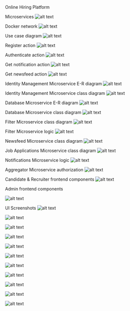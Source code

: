 Online Hiring Platform

Microservices
![alt text](https://github.com/danielrotariu00/online-hiring-platform/blob/main/microservices.png)

Docker network
![alt text](https://github.com/danielrotariu00/online-hiring-platform/blob/main/docker.png)

Use case diagram
![alt text](https://github.com/danielrotariu00/online-hiring-platform/blob/main/use-case-diagram.png)

Register action
![alt text](https://github.com/danielrotariu00/online-hiring-platform/blob/main/register.png)

Authenticate action
![alt text](https://github.com/danielrotariu00/online-hiring-platform/blob/main/authenticate.png)

Get notification action
![alt text](https://github.com/danielrotariu00/online-hiring-platform/blob/main/notification.png)

Get newsfeed action
![alt text](https://github.com/danielrotariu00/online-hiring-platform/blob/main/newsfeed.png)

Identity Management Microservice E-R diagram
![alt text](https://github.com/danielrotariu00/online-hiring-platform/blob/main/idm-er.png)

Identity Management Microservice class diagram
![alt text](https://github.com/danielrotariu00/online-hiring-platform/blob/main/idm-class.png)

Database Microservice E-R diagram
![alt text](https://github.com/danielrotariu00/online-hiring-platform/blob/main/database-er.png)

Database Microservice class diagram
![alt text](https://github.com/danielrotariu00/online-hiring-platform/blob/main/database-class.png)

Filter Microservice class diagram
![alt text](https://github.com/danielrotariu00/online-hiring-platform/blob/main/filter-class.png)

Filter Microservice logic
![alt text](https://github.com/danielrotariu00/online-hiring-platform/blob/main/filter-logic.png)

Newsfeed Microservice class diagram
![alt text](https://github.com/danielrotariu00/online-hiring-platform/blob/main/newsfeed-class.png)

Job Applications Microservice class diagram
![alt text](https://github.com/danielrotariu00/online-hiring-platform/blob/main/ja-class.png)

Notifications Microservice logic
![alt text](https://github.com/danielrotariu00/online-hiring-platform/blob/main/notifications-logic.png)

Aggregator Microservice authorization
![alt text](https://github.com/danielrotariu00/online-hiring-platform/blob/main/aggregator-routing.png)

Candidate & Recruiter frontend components
![alt text](https://github.com/danielrotariu00/online-hiring-platform/blob/main/users-frontend.png)

Admin frontend components

![alt text](https://github.com/danielrotariu00/online-hiring-platform/blob/main/admin-frontend.png)

UI Screenshots
![alt text](https://github.com/danielrotariu00/online-hiring-platform/blob/main/01.png)

![alt text](https://github.com/danielrotariu00/online-hiring-platform/blob/main/02.png)

![alt text](https://github.com/danielrotariu00/online-hiring-platform/blob/main/03.png)

![alt text](https://github.com/danielrotariu00/online-hiring-platform/blob/main/04.png)

![alt text](https://github.com/danielrotariu00/online-hiring-platform/blob/main/05.png)

![alt text](https://github.com/danielrotariu00/online-hiring-platform/blob/main/06.png)

![alt text](https://github.com/danielrotariu00/online-hiring-platform/blob/main/07.png)

![alt text](https://github.com/danielrotariu00/online-hiring-platform/blob/main/08.png)

![alt text](https://github.com/danielrotariu00/online-hiring-platform/blob/main/09.png)

![alt text](https://github.com/danielrotariu00/online-hiring-platform/blob/main/10.png)

![alt text](https://github.com/danielrotariu00/online-hiring-platform/blob/main/11.png)

